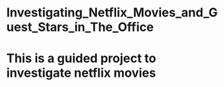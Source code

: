 # Investigating_Netflix_Movies_and_Guest_Stars_in_The_Office
<h1> This is a guided project to investigate netflix movies</h1>
